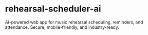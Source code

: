 # rehearsal-scheduler-ai
AI-powered web app for music rehearsal scheduling, reminders, and attendance. Secure, mobile-friendly, and industry-ready.
